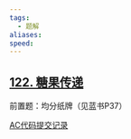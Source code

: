 ```yaml
---
tags:
  - 题解
aliases: 
speed:
---
```

## [122. 糖果传递](https://www.acwing.com/problem/content/124/)

前置题：均分纸牌（见蓝书P37）

[AC代码提交记录]()
